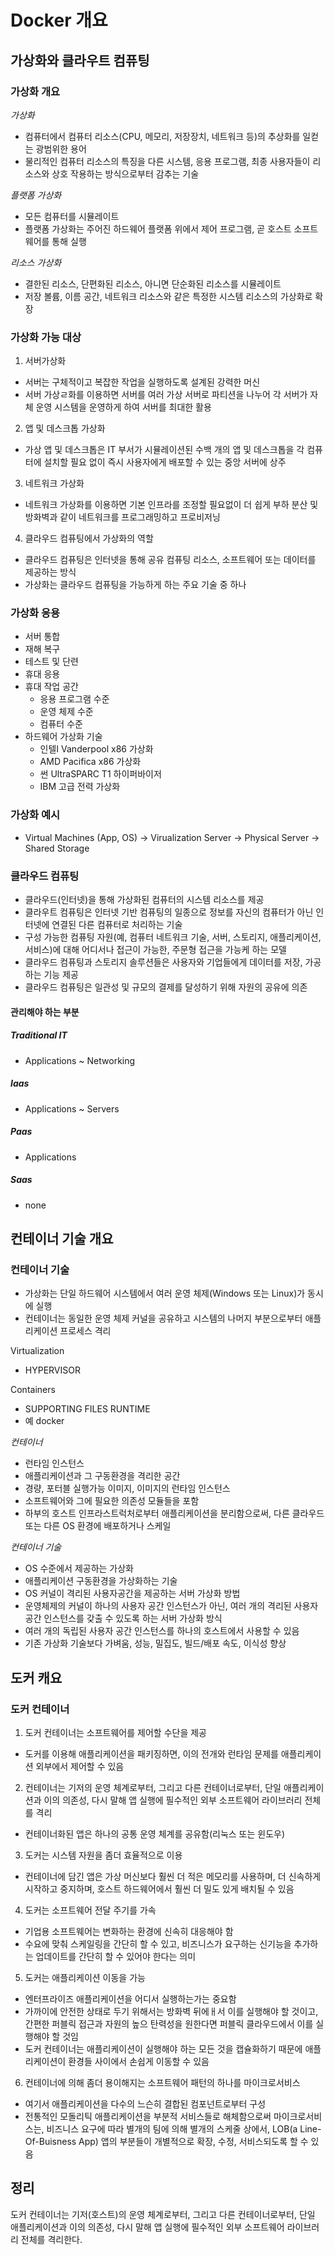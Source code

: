 # Docker 개요

## 가상화와 클라우트 컴퓨팅

### 가상화 개요

*가상화*

- 컴퓨터에서 컴퓨터 리소스(CPU, 메모리, 저장장치, 네트워크 등)의 추상화를 일컫는 광범위한 용어
- 물리적인 컴퓨터 리소스의 특징을 다른 시스템, 응용 프로그램, 최종 사용자들이 리소스와 상호 작용하는 방식으로부터 감추는 기술

*플랫폼 가상화*

- 모든 컴퓨터를 시뮬레이트
- 플랫폼 가상화는 주어진 하드웨어 플랫폼 위에서 제어 프로그램, 곧 호스트 소프트웨어를 통해 실행

*리소스 가상화*

- 결한된 리소스, 단편화된 리소스, 아니면 단순화된 리소스를 시뮬레이트
- 저장 볼륨, 이름 공간, 네트워크 리소스와 같은 특정한 시스템 리소스의 가상화로 확장

### 가상화 가능 대상

1. 서버가상화
  - 서버는 구체적이고 복잡한 작업을 실행하도록 설계된 강력한 머신
  - 서버 가상ㄹ화를 이용하면 서버를 여러 가상 서버로 파티션을 나누어 각 서버가 자체 운영 시스템을 운영하게 하여 서버를 최대한 활용

2. 앱 및 데스크톱 가상화
  - 가상 앱 및 데스크톱은 IT 부서가 시뮬레이션된 수백 개의 앱 및 데스크톱을 각 컴퓨터에 설치할 필요 없이 즉시 사용자에게 배포할 수 있는 중앙 서버에 상주

3. 네트워크 가상화
  - 네트워크 가상화를 이용하면 기본 인프라를 조정할 필요없이 더 쉽게 부하 분산 및 방화벽과 같이 네트워크를 프로그래밍하고 프로비저닝

4. 클라우드 컴퓨팅에서 가상화의 역할
  - 클라우드 컴퓨팅은 인터넷을 통해 공유 컴퓨팅 리소스, 소프트웨어 또는 데이터를 제공하는 방식
  - 가상화는 클라우드 컴퓨팅을 가능하게 하는 주요 기술 중 하나

### 가상화 응용

- 서버 통합
- 재해 복구
- 테스트 및 단련
- 휴대 응용
- 휴대 작업 공간
  - 응용 프로그램 수준
  - 운영 체제 수준
  - 컴퓨터 수준
- 하드웨어 가상화 기술
  - 인텔I Vanderpool x86 가상화
  - AMD Pacifica x86 가상화
  - 썬 UltraSPARC T1 하이퍼바이저
  - IBM 고급 전력 가상화

### 가상화 예시

- Virtual Machines (App, OS) -> Virualization Server -> Physical Server -> Shared Storage

### 클라우드 컴퓨팅

- 클라우드(인터넷)을 통해 가상화된 컴퓨터의 시스템 리소스를 제공
- 클라우트 컴퓨팅은 인터넷 기반 컴퓨팅의 일종으로 정보를 자신의 컴퓨터가 아닌 인터넷에 연결된 다른 컴퓨터로 처리하는 기술
- 구성 가능한 컴퓨팅 자원(예, 컴퓨터 네트워크 기술, 서버, 스토리지, 애플리케이션, 서비스)에 대해 어디서나 접근이 가능한, 주문형 접근을 가능케 하는 모델
- 클라우드 컴퓨팅과 스토리지 솔루션들은 사용자와 기업들에게 데이터를 저장, 가공하는 기능 제공
- 클라우드 컴퓨팅은 일관성 및 규모의 결제를 달성하기 위해 자원의 공유에 의존

#### 관리해야 하는 부분

##### Traditional IT
- Applications ~ Networking

##### Iaas
- Applications ~ Servers

##### Paas
- Applications

##### Saas
- none

## 컨테이너 기술 개요

### 컨테이너 기술

- 가상화는 단일 하드웨어 시스템에서 여러 운영 체제(Windows 또는 Linux)가 동시에 실행
- 컨테이너는 동일한 운영 체제 커널을 공유하고 시스템의 나머지 부분으로부터 애플리케이션 프로세스 격리

Virtualization
- HYPERVISOR

Containers
- SUPPORTING FILES RUNTIME
- 예 docker

*컨테이너*

- 런타임 인스턴스
- 애플리케이션과 그 구동환경을 격리한 공간
- 경량, 포터블 실행가능 이미지, 이미지의 런타임 인스턴스
- 소프트웨어와 그에 필요한 의존성 모듈들을 포함
- 하부의 호스트 인프라스트럭처로부터 애플리케이션을 분리함으로써, 다른 클라우드 또는 다른 OS 환경에 배포하거나 스케일

*컨테이너 기술*

- OS 수준에서 제공하는 가상화
- 애플리케이션 구동환경을 가상화하는 기술
- OS 커널이 격리된 사용자공간을 제공하는 서버 가상화 방법
- 운영체제의 커널이 하나의 사용자 공간 인스턴스가 아닌, 여러 개의 격리된 사용자 공간 인스턴스를 갖출 수 있도록 하는 서버 가상화 방식
- 여러 개의 독립된 사용자 공간 인스턴스를 하나의 호스트에서 사용할 수 있음
- 기존 가상화 기술보다 가벼움, 성능, 밀집도, 빌드/배포 속도, 이식성 향상

## 도커 캐요

### 도커 컨테이너

1. 도커 컨테이너는 소프트웨어를 제어할 수단을 제공

- 도커를 이용해 애플리케이션을 패키징하면, 이의 전개와 런타임 문제를 애플리케이션 외부에서 제어할 수 있음

2. 컨테이너는 기저의 운영 체계로부터, 그리고 다른 컨테이너로부터, 단일 애플리케이션과 이의 의존성, 다시 말해 앱 실행에 필수적인 외부 소프트웨어 라이브러리 전체를 격리

- 컨테이너화된 앱은 하나의 공통 운영 체계를 공유함(리눅스 또는 윈도우)

3. 도커는 시스템 자원을 좀더 효율적으로 이용

- 컨테이너에 담긴 앱은 가상 머신보다 훨씬 더 적은 메모리를 사용하며, 더 신속하게 시작하고 중지하며, 호스트 하드웨어에서 훨씬 더 밀도 있게 배치될 수 있음

4. 도커는 소프트웨어 전달 주기를 가속

- 기업용 소프트웨어는 변화하는 환경에 신속히 대응해야 함
- 수요에 맞춰 스케일링을 간단히 할 수 있고, 비즈니스가 요구하는 신기능을 추가하는 업데이트를 간단히 할 수 있어야 한다는 의미

5. 도커는 애플리케이션 이동을 가능

- 엔터프라이즈 애플리케이션을 어디서 실행하는가는 중요함
- 가까이에 안전한 상태로 두기 위해서는 방화벽 뒤에ㅐ서 이를 실행해야 할 것이고, 간편한 퍼블릭 접근과 자원의 높으 탄력성을 원한다면 퍼블릭 클라우드에서 이를 실행해야 할 것임
- 도커 컨테이너는 애플리케이션이 실행해야 하는 모든 것을 캡슐화하기 때문에 애플리케이션이 환경들 사이에서 손쉽게 이동할 수 있음

6. 컨테이너에 의해 좀더 용이해지는 소프트웨어 패턴의 하나를 마이크로서비스

- 여기서 애플리케이션을 다수의 느슨히 결합된 컴포넌트로부터 구성
- 전통적인 모돌리틱 애플리케이션을 부분적 서비스들로 해체함으로써 마이크로서비스는, 비즈니스 요구에 따라 별개의 팀에 의해 별개의 스케줄 상에서, LOB(a Line-Of-Buisness App) 앱의 부분들이 개별적으로 확장, 수정, 서비스되도록 할 수 있음

## 정리
도커 컨테이너는 기저(호스트)의 운영 체계로부터, 그리고 다른 컨테이너로부터, 단일 애플리케이션과 이의 의존성, 다시 말해 앱 실행에 필수적인 외부 소프트웨어 라이브러리 전체를 격리한다.
